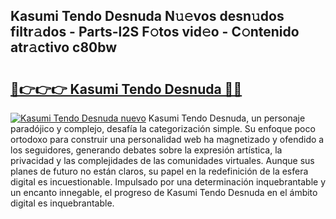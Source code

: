 ## Kasumi Tendo Desnuda N𝚞𝚎vos desn𝚞dos filtr𝚊dos - Parts-l2S F𝚘tos vid𝚎o - C𝚘ntenido atr𝚊ctivo c80bw

# <h2><a href="http://mbbdf7x.tromn.icu/?c=Kasumi+Tendo+Desnuda">🔗👉👉👉 Kasumi Tendo Desnuda 🔗🔗</a></h2>

[![Kasumi Tendo Desnuda nuevo](https://i.imgur.com/pEAQMta.gif)](http://mbbdf7x.tromn.icu/?c=Kasumi+Tendo+Desnuda)
Kasumi Tendo Desnuda, un personaje paradójico y complejo, desafía la categorización simple. Su enfoque poco ortodoxo para construir una personalidad web ha magnetizado y ofendido a los seguidores, generando debates sobre la expresión artística, la privacidad y las complejidades de las comunidades virtuales. Aunque sus planes de futuro no están claros, su papel en la redefinición de la esfera digital es incuestionable. Impulsado por una determinación inquebrantable y un encanto innegable, el progreso de Kasumi Tendo Desnuda en el ámbito digital es inquebrantable.
